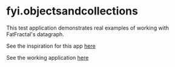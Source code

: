fyi.objectsandcollections
=========================

This test application demonstrates real examples of working with FatFractal's datagraph.

See the inspiration for this app <a href = http://fatfractal.com/products/noserver-features/ target = _blank>here</a>

See the working application <a href = http://fyi.fatfractal.com/datagraph/ target = _blank>here</a>


